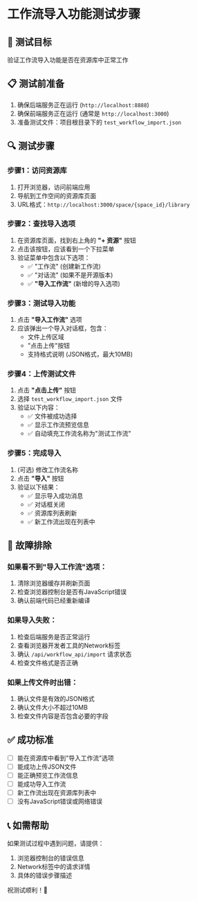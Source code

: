 # 工作流导入功能测试步骤

## 🎯 测试目标
验证工作流导入功能是否在资源库中正常工作

## 📋 测试前准备
1. 确保后端服务正在运行 (`http://localhost:8888`)
2. 确保前端服务正在运行 (通常是 `http://localhost:3000`)
3. 准备测试文件：项目根目录下的 `test_workflow_import.json`

## 🔍 测试步骤

### 步骤1：访问资源库
1. 打开浏览器，访问前端应用
2. 导航到工作空间的资源库页面
3. URL格式：`http://localhost:3000/space/{space_id}/library`

### 步骤2：查找导入选项
1. 在资源库页面，找到右上角的 **"+ 资源"** 按钮
2. 点击该按钮，应该看到一个下拉菜单
3. 验证菜单中包含以下选项：
   - ✅ "工作流" (创建新工作流)
   - ✅ "对话流" (如果不是开源版本)
   - ✅ **"导入工作流"** (新增的导入选项)

### 步骤3：测试导入功能
1. 点击 **"导入工作流"** 选项
2. 应该弹出一个导入对话框，包含：
   - 文件上传区域
   - "点击上传"按钮
   - 支持格式说明 (JSON格式，最大10MB)

### 步骤4：上传测试文件
1. 点击 **"点击上传"** 按钮
2. 选择 `test_workflow_import.json` 文件
3. 验证以下内容：
   - ✅ 文件被成功选择
   - ✅ 显示工作流预览信息
   - ✅ 自动填充工作流名称为"测试工作流"

### 步骤5：完成导入
1. (可选) 修改工作流名称
2. 点击 **"导入"** 按钮
3. 验证以下结果：
   - ✅ 显示导入成功消息
   - ✅ 对话框关闭
   - ✅ 资源库列表刷新
   - ✅ 新工作流出现在列表中

## 🐛 故障排除

### 如果看不到"导入工作流"选项：
1. 清除浏览器缓存并刷新页面
2. 检查浏览器控制台是否有JavaScript错误
3. 确认前端代码已经重新编译

### 如果导入失败：
1. 检查后端服务是否正常运行
2. 查看浏览器开发者工具的Network标签
3. 确认 `/api/workflow_api/import` 请求状态
4. 检查文件格式是否正确

### 如果上传文件时出错：
1. 确认文件是有效的JSON格式
2. 确认文件大小不超过10MB
3. 检查文件内容是否包含必要的字段

## ✅ 成功标准
- [ ] 能在资源库中看到"导入工作流"选项
- [ ] 能成功上传JSON文件
- [ ] 能正确预览工作流信息
- [ ] 能成功导入工作流
- [ ] 新工作流出现在资源库列表中
- [ ] 没有JavaScript错误或网络错误

## 📞 如需帮助
如果测试过程中遇到问题，请提供：
1. 浏览器控制台的错误信息
2. Network标签中的请求详情
3. 具体的错误步骤描述

祝测试顺利！🚀